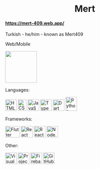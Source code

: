 <h1 style="text-align: center;">Mert</h1>
<h4><a style="text-align: center;" href="https://mert-409.web.app/">https://mert-409.web.app/</a></h4>
<p>Turkish - he/him - known as Mert409</p>
<p>Web/Mobile</p>
<img src="https://github.com/user-attachments/assets/4932c5e5-1d3d-4442-8a24-e663ffcb83d4" width="100" height="100">
<p>Languages:</p>
<a href="https://www.w3.org/html/"><img src="https://github.com/user-attachments/assets/1f94fe56-9fab-4699-a0ff-a55a3a1fbf11" width="36" height="36" alt="HTML" ></a>
<a href="https://www.w3.org/Style/CSS/"><img src="https://github.com/user-attachments/assets/43a3db91-88d1-4019-b351-99f644995e90" width="27" height="36" alt="CSS" ></a>
<a href="https://developer.mozilla.org/en-US/docs/Web/JavaScript"><img src="https://github.com/user-attachments/assets/c0351a2b-4f0a-45eb-818a-132256b83622" width="36" height="36" alt="JavaScript" ></a>
<a href="https://typescriptlang.org/"><img src="https://github.com/user-attachments/assets/1e44fc40-1b1c-43b8-a4aa-4b517b7e579a" width="36" height="36" alt="TypeScript" ></a>
<a href="https://dart.dev/"><img src="https://github.com/user-attachments/assets/a8c1a3f3-84d4-4cef-9cd3-461dab068497" width="36" height="36" alt="Dart" ></a>
<a href="https://www.python.org/"><img src="https://github.com/user-attachments/assets/e13d4fdc-901c-4fb1-845b-66ff5e91da71" width="36" height="44" alt="Python" ></a>

<p>Frameworks:</p>
<a href="https://flutter.dev/"><img src="https://github.com/user-attachments/assets/dfcea00d-5dc7-435c-a47a-1abaf5a1dd9c" width="45" height="36" alt="Flutter" ></a>
<a href="https://react.dev/"><img src="https://github.com/user-attachments/assets/b392aeef-76fd-44b8-8a5c-4970895e9e66" width="38" height="36" alt="React" ></a>
<a href="https://reactnative.dev/"><img src="https://github.com/user-attachments/assets/b5fe3708-7d17-4fc9-82ec-ca2736adbe00" width="36" height="36" alt="React Native" ></a>
<a href="https://nodejs.org/"><img src="https://github.com/user-attachments/assets/f6c9fb63-83e3-4ceb-a699-3f2193a79e49" width="36" height="36" alt="Node.js" ></a>
<p>Other:</p>
<a href="https://code.visualstudio.com/"><img src="https://github.com/user-attachments/assets/3d59e21a-58f9-4e5d-9028-953bb2408518" width="36" height="36" alt="Visual Studio Code" ></a>
<a href="https://idx.google.com/"><img src="https://github.com/user-attachments/assets/bf8b3118-34f5-444c-9e18-13ed6e2467f1" width="36" height="36" alt="Project IDX" ></a>
<a href="https://firebase.google.com/"><img src="https://github.com/user-attachments/assets/55e95f2b-922e-4ae9-8e19-5f8f31db2f6c" width="36" height="36" alt="Firebase" ></a>
<a href="https://github.com/"><img src="https://github.com/user-attachments/assets/06fea805-c8de-4926-bb83-cd8bbd8dff77" width="36" height="36" alt="GitHub" ></a>

